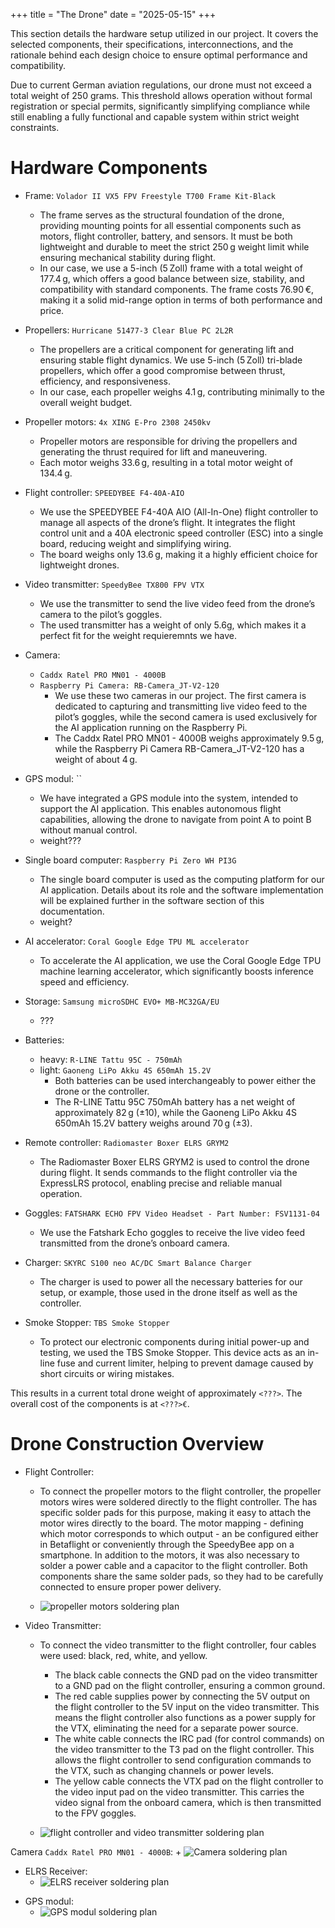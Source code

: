 +++
title = "The Drone" 
date = "2025-05-15"
+++

This section details the hardware setup utilized in our project. It covers the selected components, their specifications, interconnections, and the rationale behind each design choice to ensure optimal performance and compatibility.

Due to current German aviation regulations, our drone must not exceed a total weight of 250 grams. This threshold allows operation without formal registration or special permits, significantly simplifying compliance while still enabling a fully functional and capable system within strict weight constraints.

# Hardware Components

- Frame: `Volador II VX5 FPV Freestyle T700 Frame Kit-Black`
    + The frame serves as the structural foundation of the drone, providing mounting points for all essential components such as motors, flight controller, battery, and sensors. It must be both lightweight and durable to meet the strict 250 g weight limit while ensuring mechanical stability during flight. <br/>
    + In our case, we use a 5-inch (5 Zoll) frame with a total weight of 177.4 g, which offers a good balance between size, stability, and compatibility with standard components. The frame costs 76.90 €, making it a solid mid-range option in terms of both performance and price.

- Propellers: `Hurricane 51477-3 Clear Blue PC 2L2R`
    + The propellers are a critical component for generating lift and ensuring stable flight dynamics. We use 5-inch (5 Zoll) tri-blade propellers, which offer a good compromise between thrust, efficiency, and responsiveness. </br>
    + In our case, each propeller weighs 4.1 g, contributing minimally to the overall weight budget.

- Propeller motors: `4x XING E-Pro 2308 2450kv`
    + Propeller motors are responsible for driving the propellers and generating the thrust required for lift and maneuvering. </br>
    + Each motor weighs 33.6 g, resulting in a total motor weight of 134.4 g.

- Flight controller: `SPEEDYBEE F4-40A-AIO`
    + We use the SPEEDYBEE F4-40A AIO (All-In-One) flight controller to manage all aspects of the drone’s flight. It integrates the flight control unit and a 40A electronic speed controller (ESC) into a single board, reducing weight and simplifying wiring.</br>
    + The board weighs only 13.6 g, making it a highly efficient choice for lightweight drones.

- Video transmitter: `SpeedyBee TX800 FPV VTX`
    + We use the transmitter to send the live video feed from the drone’s camera to the pilot’s goggles.</br>
    + The used transmitter has a weight of only 5.6g, which makes it a perfect fit for the weight requieremnts we have.

- Camera:
    + `Caddx Ratel PRO MN01 - 4000B`</br>
    + `Raspberry Pi Camera: RB-Camera_JT-V2-120`</br>
        - We use these two cameras in our project. The first camera is dedicated to capturing and transmitting live video feed to the pilot’s goggles, while the second camera is used exclusively for the AI application running on the Raspberry Pi.</br>
        - The Caddx Ratel PRO MN01 - 4000B weighs approximately 9.5 g, while the Raspberry Pi Camera RB-Camera_JT-V2-120 has a weight of about 4 g.

- GPS modul: ``
    + We have integrated a GPS module into the system, intended to support the AI application. This enables autonomous flight capabilities, allowing the drone to navigate from point A to point B without manual control.
    + weight??? 

- Single board computer: `Raspberry Pi Zero WH PI3G`
    + The single board computer is used as the computing platform for our AI application. Details about its role and the software implementation will be explained further in the software section of this documentation.</br>
    + weight?

- AI accelerator: `Coral Google Edge TPU ML accelerator`
    + To accelerate the AI application, we use the Coral Google Edge TPU machine learning accelerator, which significantly boosts inference speed and efficiency.

- Storage: `Samsung microSDHC EVO+ MB-MC32GA/EU`
    + ???

- Batteries:
    + heavy: `R-LINE Tattu 95C - 750mAh`</br>
    + light: `Gaoneng LiPo Akku 4S 650mAh 15.2V`</br>
        - Both batteries can be used interchangeably to power either the drone or the controller.</br>
        - The R-LINE Tattu 95C 750mAh battery has a net weight of approximately 82 g (±10), while the Gaoneng LiPo Akku 4S 650mAh 15.2V battery weighs around 70 g (±3).

- Remote controller: `Radiomaster Boxer ELRS GRYM2`
    + The Radiomaster Boxer ELRS GRYM2 is used to control the drone during flight. It sends commands to the flight controller via the ExpressLRS protocol, enabling precise and reliable manual operation.

- Goggles: `FATSHARK ECHO FPV Video Headset - Part Number: FSV1131-04`
    + We use the Fatshark Echo goggles to receive the live video feed transmitted from the drone’s onboard camera.

- Charger: `SKYRC S100 neo AC/DC Smart Balance Charger`
    + The charger is used to power all the necessary batteries for our setup, or example, those used in the drone itself as well as the controller.

- Smoke Stopper: `TBS Smoke Stopper`
    + To protect our electronic components during initial power-up and testing, we used the TBS Smoke Stopper. This device acts as an in-line fuse and current limiter, helping to prevent damage caused by short circuits or wiring mistakes.

This results in a current total drone weight of approximately `<???>`. The overall cost of the components is at `<???>€`.

# Drone Construction Overview

- Flight Controller:
    + To connect the propeller motors to the flight controller, the propeller motors wires were soldered directly to the flight controller. The has specific solder pads for this purpose, making it easy to attach the motor wires directly to the board. The motor mapping - defining which motor corresponds to which output - an be configured either in Betaflight or conveniently through the SpeedyBee app on a smartphone. In addition to the motors, it was also necessary to solder a power cable and a capacitor to the flight controller. Both components share the same solder pads, so they had to be carefully connected to ensure proper power delivery.

    + ![propeller motors soldering plan](/images/propellerMotorsSolderingPlan.jpg)

- Video Transmitter:
    + To connect the video transmitter to the flight controller, four cables were used: black, red, white, and yellow.
        + The black cable connects the GND pad on the video transmitter to a GND pad on the flight controller, ensuring a common ground.
        + The red cable supplies power by connecting the 5V output on the flight controller to the 5V input on the video transmitter. This means the flight controller also functions as a power supply for the VTX, eliminating the need for a separate power source.
        + The white cable connects the IRC pad (for control commands) on the video transmitter to the T3 pad on the flight controller. This allows the flight controller to send configuration commands to the VTX, such as changing channels or power levels.
        + The yellow cable connects the VTX pad on the flight controller to the video input pad on the video transmitter. This carries the video signal from the onboard camera, which is then transmitted to the FPV goggles.

    + ![flight controller and video transmitter soldering plan](/images/flightControllerVideoTransmitterSolderingPlan.jpg)

Camera `Caddx Ratel PRO MN01 - 4000B`:
    + ![Camera soldering plan]()

+ ELRS Receiver:
    + ![ELRS receiver soldering plan](/images/ELRSReceiverSolderingPlan.jpg)

- GPS modul:
    + ![GPS modul soldering plan](/images/GPSModulSolderingPlan.jpg)